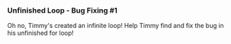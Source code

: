 ### Unfinished Loop - Bug Fixing #1

Oh no, Timmy's created an infinite loop! Help Timmy find and fix the bug in his unfinished for loop!
